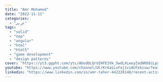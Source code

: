 ```yaml
---
title: "Amr Mohamed"
date: "2022-11-11"
categories:
  - "عربي"
tags:
  - "solid"
  - "oop"
  - "angular"
  - "html"
  - "html5"
  - "game development"
  - "design patterns"
cover: "https://yt3.ggpht.com/ytc/AKedOLQrUIHFE3Vk_5wdLXLweyZadNRG0iLpXa7g78bmy00=s88-c-k-c0x00ffffff-no-rj"
youtube: "https://www.youtube.com/channel/UCrKr6aiLvFxj1csAUfekiuw/featured"
linkedin: "https://www.linkedin.com/in/amr-taher-442228140/recent-activity/shares/"
---
```

